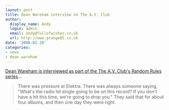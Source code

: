 ```yaml
---
layout: post
title: Dean Wareham interview on The A.V. Club
author:
  display_name: Andy
  login: admin
  email: andy@fullofwishes.co.uk
  url: http://www.grange85.co.uk
date: '2008-01-29'
categories:
- news
- dean wareham
---
```

<p><a href="http://web.archive.org/web/20080204172124/http://www.avclub.com:80/content/feature/random_rules_dean_wareham?utm_source=from_tag"> Dean Wareham is interviewed as part of the The A.V. Club's Random Rules series</a>...</p>
<blockquote><p>There was pressure at Elektra. There was always someone saying, "What's the radio hit single going to be on this record? If you don't have a hit this time, we're going to drop you." They said that for about four albums, and then one day they were right.</p></blockquote>

